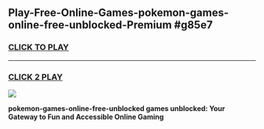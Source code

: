 
## Play-Free-Online-Games-pokemon-games-online-free-unblocked-Premium #g85e7
<h3>
<a href="https://premium.freeplayer.one?title=pokemon-games-online-free-unblocked&ref=8M">CLICK TO PLAY</a></h3>
<hr>

<h3>
<a href="https://premium.freeplayer.one?title=pokemon-games-online-free-unblocked&ref=8M">CLICK 2 PLAY</a>
  
</h3>

<a href="https://premium.freeplayer.one?title=pokemon-games-online-free-unblocked&ref=8M"><img src="https://clearcache.store/games.png"></a>


**pokemon-games-online-free-unblocked games unblocked: Your Gateway to Fun and Accessible Online Gaming**
